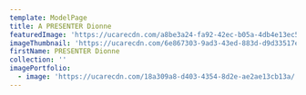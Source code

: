 ```yaml
---
template: ModelPage
title: A PRESENTER Dionne
featuredImage: 'https://ucarecdn.com/a8be3a24-fa92-42ec-b05a-4db4e13ec5a0/'
imageThumbnail: 'https://ucarecdn.com/6e867303-9ad3-43ed-883d-d9d33517ebb3/'
firstName: PRESENTER Dionne
collection: ''
imagePortfolio:
  - image: 'https://ucarecdn.com/18a309a8-d403-4354-8d2e-ae2ae13cb13a/'
---
```


